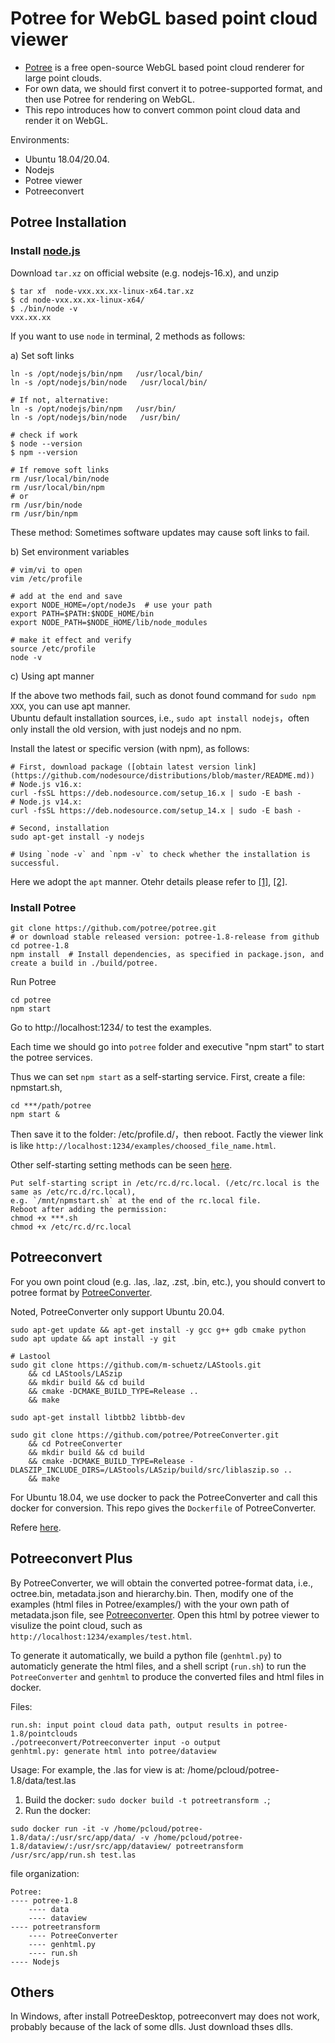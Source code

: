 # Potree for WebGL based point cloud viewer

- [Potree](https://github.com/potree/potree) is a free open-source WebGL based point cloud renderer for large point clouds.  
- For own data, we should first convert it to potree-supported format, and then use Potree for rendering on WebGL.
- This repo introduces how to convert common point cloud data and render it on WebGL.

Environments: 
- Ubuntu 18.04/20.04.
- Nodejs
- Potree viewer
- Potreeconvert


## Potree Installation


### Install [node.js](http://nodejs.org/)

Download `tar.xz` on official website (e.g. nodejs-16.x), and unzip

```
$ tar xf  node-vxx.xx.xx-linux-x64.tar.xz       
$ cd node-vxx.xx.xx-linux-x64/                  
$ ./bin/node -v                              
vxx.xx.xx     
```

If you want to use `node` in terminal, 2 methods as follows:

a) Set soft links 

```
ln -s /opt/nodejs/bin/npm   /usr/local/bin/ 
ln -s /opt/nodejs/bin/node   /usr/local/bin/

# If not, alternative:
ln -s /opt/nodejs/bin/npm   /usr/bin/ 
ln -s /opt/nodejs/bin/node   /usr/bin/
```

```
# check if work
$ node --version
$ npm --version
```

```
# If remove soft links
rm /usr/local/bin/node
rm /usr/local/bin/npm
# or
rm /usr/bin/node
rm /usr/bin/npm
```

These method: Sometimes software updates may cause soft links to fail.

b) Set environment variables 

```
# vim/vi to open
vim /etc/profile

# add at the end and save
export NODE_HOME=/opt/nodeJs  # use your path
export PATH=$PATH:$NODE_HOME/bin 
export NODE_PATH=$NODE_HOME/lib/node_modules

# make it effect and verify
source /etc/profile
node -v 
```


c) Using apt manner

If the above two methods fail, such as donot found command for `sudo npm XXX`, you can use apt manner.  
Ubuntu default installation sources, i.e., `sudo apt install nodejs`，often only install the old version, with just nodejs and no npm.

Install the latest or specific version (with npm), as follows:

```
# First, download package ([obtain latest version link](https://github.com/nodesource/distributions/blob/master/README.md))
# Node.js v16.x:
curl -fsSL https://deb.nodesource.com/setup_16.x | sudo -E bash -
# Node.js v14.x:
curl -fsSL https://deb.nodesource.com/setup_14.x | sudo -E bash -

# Second, installation
sudo apt-get install -y nodejs

# Using `node -v` and `npm -v` to check whether the installation is successful.
```

Here we adopt the `apt` manner. Otehr details please refer to [[1]](https://www.runoob.com/nodejs/nodejs-install-setup.html), [[2]](https://www.jianshu.com/p/50fb7228238b).


### Install Potree

```
git clone https://github.com/potree/potree.git  
# or download stable released version: potree-1.8-release from github
cd potree-1.8
npm install  # Install dependencies, as specified in package.json, and create a build in ./build/potree.
```

Run Potree

```
cd potree
npm start
```

Go to http://localhost:1234/ to test the examples.

Each time we should go into `potree` folder and executive "npm start" to start the potree services.

Thus we can set `npm start` as a self-starting service. First, create a file: npmstart.sh,   

```
cd ***/path/potree
npm start &
```

Then save it to the folder: /etc/profile.d/，then reboot. 
Factly the viewer link is like `http://localhost:1234/examples/choosed_file_name.html`.

Other self-starting setting methods can be seen [here](https://blog.51cto.com/u_14442495/2905438).
```
Put self-starting script in /etc/rc.d/rc.local. (/etc/rc.local is the same as /etc/rc.d/rc.local),   
e.g. `/mnt/npmstart.sh` at the end of the rc.local file.
Reboot after adding the permission:
chmod +x ***.sh
chmod +x /etc/rc.d/rc.local
```



## Potreeconvert

For you own point cloud (e.g. .las, .laz, .zst, .bin, etc.), you should convert to potree format by [PotreeConverter](https://github.com/potree/PotreeConverter).

Noted, PotreeConverter only support Ubuntu 20.04.

```
sudo apt-get update && apt-get install -y gcc g++ gdb cmake python 
sudo apt update && apt install -y git

# Lastool
sudo git clone https://github.com/m-schuetz/LAStools.git 
    && cd LAStools/LASzip 
    && mkdir build && cd build 
    && cmake -DCMAKE_BUILD_TYPE=Release .. 
    && make

sudo apt-get install libtbb2 libtbb-dev 

sudo git clone https://github.com/potree/PotreeConverter.git 
    && cd PotreeConverter 
    && mkdir build && cd build 
    && cmake -DCMAKE_BUILD_TYPE=Release -DLASZIP_INCLUDE_DIRS=/LAStools/LASzip/build/src/liblaszip.so .. 
    && make 
```

For Ubuntu 18.04, we use docker to pack the PotreeConverter and call this docker for conversion. This repo gives the `Dockerfile` of PotreeConverter.


Refere [here](https://github.com/potree/PotreeConverter/issues/180).




## Potreeconvert Plus

By PotreeConverter, we will obtain the converted potree-format data, i.e., octree.bin, metadata.json and hierarchy.bin. Then, modify one of the examples (html files in Potree/examples/) with the your own path of metadata.json file, see [Potreeconverter](https://github.com/potree/PotreeConverter). Open this html by potree viewer to visulize the point cloud, such as `http://localhost:1234/examples/test.html`.

To generate it automatically, we build a python file (`genhtml.py`) to automaticly generate the html files, and a shell script (`run.sh`) to run the `PotreeConverter` and `genhtml` to produce the converted files and html files in docker.

Files:

```
run.sh: input point cloud data path, output results in potree-1.8/pointclouds
./potreeconvert/Potreeconverter input -o output
genhtml.py: generate html into potree/dataview
```

Usage:
For example, the .las for view is at: /home/pcloud/potree-1.8/data/test.las
1) Build the docker: `sudo docker build -t potreetransform .`;
2) Run the docker:
```
sudo docker run -it -v /home/pcloud/potree-1.8/data/:/usr/src/app/data/ -v /home/pcloud/potree-1.8/dataview/:/usr/src/app/dataview/ potreetransform /usr/src/app/run.sh test.las
```



file organization:

```
Potree:
---- potree-1.8
    ---- data
    ---- dataview
---- potreetransform
    ---- PotreeConverter
    ---- genhtml.py
    ---- run.sh
---- Nodejs
```




## Others

In Windows, after install PotreeDesktop, potreeconvert may does not work, probably because of the lack of some dlls. Just download thses dlls.




